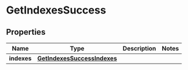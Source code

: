 
# GetIndexesSuccess

## Properties
Name | Type | Description | Notes
------------ | ------------- | ------------- | -------------
**indexes** | [**GetIndexesSuccessIndexes**](GetIndexesSuccessIndexes.md) |  | 



